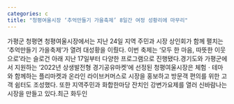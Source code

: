 ```yaml
---
categories: c
title: "청평여울시장 ‘추억만들기 가을축제’ 8일간 여정 성황리에 마무리"
---
```

가평군 청평면 청평여울시장에서는 지난 24일 지역 주민과 시장 상인회가 함께 펼치는 ‘추억만들기 가을축제’가 열려 대성황을 이뤘다. 이번 축제는 ‘모두 한 마음, 따뜻한 이웃으로’라는 슬로건 아래 지난 17일부터 다양한 프로그램으로 진행됐다.경기도와 가평군에서 지원하는 ‘2022년 상생발전형 경기공유마켓’에 선정된 청평여울시장은 체험ㆍ테마와 함께하는 플리마켓과 온라인 라이브커머스로 시장을 홍보하고 방문객 편의를 위한 고객 쉼터도 조성했다. 또한 지역주민과 화합한마당 잔치인 강변가요제를 열러 신바람나는 시장을 만들고 있다.최근 화두인